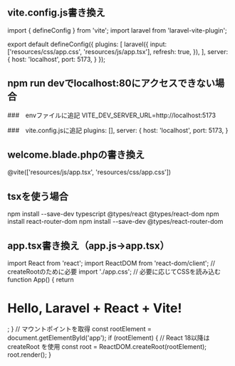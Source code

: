 ## vite.config.js書き換え
import { defineConfig } from 'vite';
import laravel from 'laravel-vite-plugin';

export default defineConfig({
    plugins: [
        laravel({
            input: ['resources/css/app.css', 'resources/js/app.tsx'],
            refresh: true,
        }),
    ],
    server: {
        host: 'localhost',
        port: 5173,
    }
});

## npm run devでlocalhost:80にアクセスできない場合
###　envファイルに追記
VITE_DEV_SERVER_URL=http://localhost:5173

###　vite.config.jsに追記
    plugins: [],
    server: {
        host: 'localhost',
        port: 5173,
    }
## welcome.blade.phpの書き換え
<!DOCTYPE html>
<html lang="en">
<head>
    <meta charset="UTF-8">
    <meta name="viewport" content="width=device-width, initial-scale=1.0">
    <title>wlcome.blade.php</title>
     <!-- Vite Asset -->
    @vite(['resources/js/app.tsx', 'resources/css/app.css'])
</head>
<body>
    <!-- React Mount -->
    <div id="app"></div> 
</body>
</html>

## tsxを使う場合
npm install --save-dev typescript @types/react @types/react-dom
npm install react-router-dom
npm install --save-dev @types/react-router-dom

## app.tsx書き換え（app.js→app.tsx）
import React from 'react';
import ReactDOM from 'react-dom/client'; // createRootのために必要
import './app.css'; // 必要に応じてCSSを読み込む
function App() {
    return <h1>Hello, Laravel + React + Vite!</h1>;
}
// マウントポイントを取得
const rootElement = document.getElementById('app');
if (rootElement) {
    // React 18以降は createRoot を使用
    const root = ReactDOM.createRoot(rootElement);
    root.render(<App />);
}